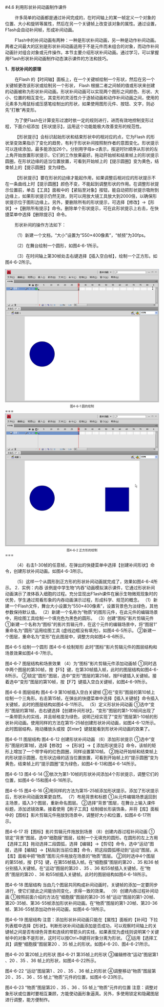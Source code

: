 #4.6 利用形状补间动画制作课件

&nbsp;&nbsp;&nbsp;&nbsp;&nbsp;&nbsp;&nbsp;&nbsp;许多简单的动画都是通过补间完成的，在时间轴上的某一帧定义一个对象的位置、大小和旋转等属性，然后在另一个关键帧上改变该对象的属性。通过设置，F1ash会自动补间帧，形成补间动画。

&nbsp;&nbsp;&nbsp;&nbsp;&nbsp;&nbsp;&nbsp;&nbsp;F1ash中的补间动画有两种：一种是形状补间动画，另一种是动作补间动画。两者之间最大的区别是形状补间动画适用于不是元件而未组合的对象，而动作补间动画针对组合对象或元件操作。本节主要介绍形状补间动画。通过学习，可以掌握用F1ash形状补间动画制作动态演示课件的方法和技巧。

**1．形状补间的原理**

&nbsp;&nbsp;&nbsp;&nbsp;&nbsp;&nbsp;&nbsp;&nbsp;在Flash 的【时间轴】面板上，在一个关键帧绘制一个形状，然后在另一个关键帧更改该形状或绘制另一个形状， Flash 根据二者之间帧的值或形状来创建的动画被称为形状补间动画。形状补间动画可以实现两个图形之间颜色、形状、大小、位置的相互变化，其变形的灵活性介于逐帧动画和动作补间动画之间，使用的元素多为用鼠标或压感笔绘制出的形状，如果使用图形元件、按钮、文字，则必先“打散”再变形。

&nbsp;&nbsp;&nbsp;&nbsp;&nbsp;&nbsp;&nbsp;&nbsp;为了使Flash在计算变形过渡时依一定的规则进行，进而有效地控制变形过程，下面介绍添加【形状提示】，运用这个功能能极大改善变形的规范性。

&nbsp;&nbsp;&nbsp;&nbsp;&nbsp;&nbsp;&nbsp;&nbsp;【形状提示】会标识起始形状和结束形状中的相对应的点，它为Flash 的形状渐变效果指示了变化的趋势，有利于形状补间按照制作者的意图变化。形状提示可以连续添加，最多能添加26个。分别用字母a-z表示，按逆时针顺序从形状的左上角开始放置形状提示，它们的工作放果最好。拖动开始帧和结束帧上的形状提示圆圈，在形状边缘的适当位置放置，可看到开始帧上的【提示圆圈】变为黄色，结束帧上的【提示圆圈】变为绿色。

&nbsp;&nbsp;&nbsp;&nbsp;&nbsp;&nbsp;&nbsp;&nbsp;【形状提示】要在形状的边缘才能起作用，如果调整后相对应的形状提示不在一条曲线上时【提示圆圈】颜色不变，不能起到调整形状的作用。在调整形状提示位置前，单击【工具】面板中的【紧贴至对象】按钮，能自动把形状提示吸附到边缘上，如果形状提示仍然无效，则可以用放大镜工具放大到2000倍，以确保形状提示位于图形边缘上。另外，要删除所有的形状提示，可选择【修改】→【形状】→【删除所有提示】命令。删除单个形状提示，可在此形状提示上右击，在快捷菜单中选择【删除提示】命令。

&nbsp;&nbsp;&nbsp;&nbsp;&nbsp;&nbsp;&nbsp;&nbsp;形状补间的操作方法如下：

&nbsp;&nbsp;&nbsp;&nbsp;&nbsp;&nbsp;&nbsp;&nbsp;（1）新建一个文档，“大小”设置为“550×400像素”，“帧频”为30fps。

&nbsp;&nbsp;&nbsp;&nbsp;&nbsp;&nbsp;&nbsp;&nbsp;（2）在舞台绘制一个圆形，如图4-6-1所示。

&nbsp;&nbsp;&nbsp;&nbsp;&nbsp;&nbsp;&nbsp;&nbsp;（3）在时间轴上第30帧处击右键选择【插入空白帧】，绘制一个正方形。如图4-6-2所示。


<div align="center"><img src="/assets/4-6-1.png"></div>
<div align="center"><span style="font-size:10px">图4-6-1 圆的绘制</span></div>
===

<div align="center"><img src="/assets/4-6-2.png"></div>
<div align="center"><span style="font-size:10px">图4-6-2 正方形的绘制</span></div>
===

&nbsp;&nbsp;&nbsp;&nbsp;&nbsp;&nbsp;&nbsp;&nbsp;（4）右击1-30帧的任意帧，在弹出的快捷菜单中选择【创建补间形状】命令，创建形状补间动画。如图4-6-3所示。

&nbsp;&nbsp;&nbsp;&nbsp;&nbsp;&nbsp;&nbsp;&nbsp;（5）这样一个从圆形到正方形的形状补间动画就完成了，效果如图4-6-4所示。
2．实例：内吞
该例是中学生物“内吞”动画模拟演示课件，它通过形状补间动画演示了液体吞入细胞的过程。充分显现出F1ash课件在展示生物微观现象时的优势，学生通过观看形象的内吞动画演示过程，形成科学、规范的概念。
（1）新建一个Flash文件，舞台大小设置为“550×400像素”，设置背景色为淡绿色，其他参数保持默认值。
（2）新建一个名称为“物质”的图形元件，在此元件的编辑场景中，用绘图工具绘制一个填充色为黑色的圆形。
（3）创建“图标”影片剪辑元件
①新建一个名称为“图标”的影片剪辑元件，在这个元件的编辑场景中，将“图层1” 重命名为“圆形”运用绘图工具 (虚线边框没有填充)，如图4-6-5所示。
②新建一个图层，重命名为“变形”在此图层中，调整方向如图4-6-6所示。
      
图4-6-5 绘制一个圆形                 图4-6-6 绘制矩形
此时“图标”影片剪辑元件的图层结构和场景效果如图4-6-7所示。
 
图4-6-7 图层结构和场景效果
（4）为“图标”影片剪辑元件添加动画帧
①同时选中两个图层的第30帧，按【F5】键，在第30帧插入帧，此时的图层结构如图4-6-8所示。
②锁定“圆形”图层，选中“变形”图层的第25帧，按F6键插入关键帧。接着选中“变形”图层的第10帧，按【F7】键插入空白关键帧，如图4-6-9所示。
     
图4-6-8 图层结构                图4-6-9 第10帧插入空白关键帧
③在“变形”图层的第10帧上绘制一个三角形。右击第15帧，在弹出的快捷菜单中选择【插入关键帧】命令插入关键帧，此时的图层结构如图4-6-11所示。
（5）定义形状补间动画
①选中“变形”图层的第1帧，击右键选择【创建补间形状】，“变形”图层的第1-10帧间出现了一条带箭头的实线，并且帧格变为绿色，说明己经实现了“变形”图层第1-10帧的形状补间动画。使用同样的方法在第15-25帧创建形状补间动画，如图4-6-12所示。此时图层结构，拖动播放头或按【Enter】键就能看到形状补间动画的效果了。
   
图4-6-11 图层结构                   图4-6-12 创建形状补间动画
（6）添加形状提示
①选中“变形”图层的第1帧，选择【修改】 →【形状】→【 添加形状提示】命令，该帧的矩形上增加了一个带字母的红色圆圈，同样设置第10帧。 
②拖动开始帧和结束帧上的形状提示圆圈，在形状边缘的适当位置放置，可看到开始帧上的“提示圆圈”变为黄色，结束帧上的“提示圆圈”变为绿色，如图4-6-13和图4-6-14所示。  
    
图4-6-13                     图4-6-14
 ③依次为第1-10帧的形状补间添加4个形状提示，调整它们的位置，如图4-6-15和图4-6-16所示。
    
图4-6-15                    图4-6-16
④用同样的方法为第15-25帧添加形状提示。添加了形状提示后，形状补间动画效果更自然。
（7）布局背景和标题
①从元件编辑场景返回到主场景，插入3个图层，重新命名图层。
②选择“背景”图层，在舞台上输入课件标题，添加滤镜效果。接着使用【刷子工具】绘制细长形装饰条，并将【库】面板中的【图标】影片剪辑元件拖放到场景中，调整好大小和位置，如图4-6-17所示。
 
图4-6-17 将【图标】影片剪辑元件拖放到场景
（8）创建内吞过程补间动画
①锁定“背景”图层。选中“细胞膜”图层，绘制一个无填充的圆形。在圆形的左上方用【选择工具】拖动选择二段圆弧，选择【编辑】→【剪切】命令，选中“运动”图层，选择【编辑】→【粘贴到当前位置】命令，把这段圆弧移动到“运动”图层。从【库】面板中把“物质”图形元件拖放在场景的“物质”图层。
②同时选中4个图层的第55帧，按【F5】键，在第55帧插入帧。在“细胞膜”图层的第20 、35 和36 帧分别插入关键帧。在“运动”图层的第20 、35 、36 和55帧插入关键帧，在“物质”图层的第20 、36 和55帧插入关键帧。此时的图层结构如图4-6-18所示。
 
图4-6-18 图层结构
当由几个图层共同构成补间动画时，关键帧的添加一定要同步进行，使它们彼此之间能协同变化，求得一致的效果。
（9）创建内吞过程补间动画
   ①按照前面介绍的方法在“细胞膜”图层的第20-35 帧“运动”图层的第1-20帧、第20-35帧、第36-55帧添加形状补间动画。在“物质”图层的第1-20帧、第20-36帧、第36-55帧添加动作补间动画，如图4-6-19所示。
 
图4-6-19 图层结构
注意：添加形状补间动画只能在【属性】面板的【补间】下拉列表框中选择【形状】。判断形状补间动画添加是否成功，可以观察时间轴上的关键帧之间是否有绿色背景和连续的带箭头的实线，如果表现为虚线则说明某个关键帧中的对象不是形状，这时可以按Ctrl+B键将对象分离为形状。
②运用【选择工具】调整“细胞膜”图层第20 、35 帧上的形状。如图4-6-20、图4-6-21所示。
    
图4-6-20 第20帧上的形状        图4-6-21 第35帧上的形状
③编辑修改“运动”图层第1 、20 、35 、36 帧上的形状，如图4-6-22所示。
 
图4-6-22 “运动”图层第1 、20 、35 、36 帧上的形状
④调整移动“物质”图层第20 、35 、36 、55 帧上“物质”元件的位置，如图4-6-23所示。
          
图4-6-23 “物质”图层第20 、35 、36 、55 帧上“物质”元件的位置
注意：调整对象形状或位置时要相互兼顾，方能使动画形象逼真。另外，多使用锁定和隐藏图层进行调整，能方便制作。

